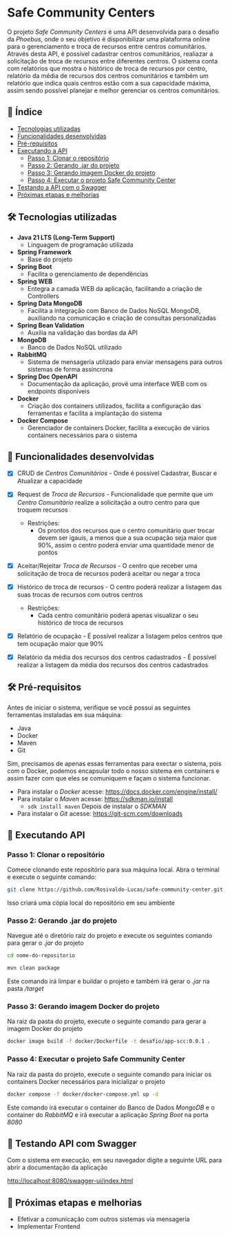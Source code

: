 # Safe Community Centers

O projeto *Safe Community Centers* é uma API desenvolvida para o desafio da *Phoebus*, onde o seu objetivo é disponibilizar
uma plataforma online para o gerenciamento e troca de recursos entre centros comunitários. Através desta API, é possível cadastrar centros comunitários,
realiazar a solicitação de troca de recursos entre diferentes centros. O sistema conta com relatórios que mostra o histórico de
troca de recursos por centro, relatório da média de recursos dos centros comunitários e também um relatório que indica quais centros estão com a sua capacidade máxima,
assim sendo possível planejar e melhor gerenciar os centros comunitários.

## 📖 Índice

- [Tecnologias utilizadas](#-tecnologias-utilizadas)
- [Funcionalidades desenvolvidas](#-funcionalidades-desenvolvidas)
- [Pré-requisitos](#-pré-requisitos)
- [Executando a API](#-executando-a-api)
    - [Passo 1: Clonar o repositório](#passo-1-clonar-o-repositório)
    - [Passo 2: Gerando .jar do projeto](#passo-2-gerando-jar-do-projeto)
    - [Passo 3: Gerando imagem Docker do projeto](#passo-3-gerando-imagem-docker-do-projeto)
    - [Passo 4: Executar o projeto Safe Community Center](#passo-4-executar-o-projeto-safe-community-center)
- [Testando a API com o Swagger](#-testando-api-com-swagger)
- [Próximas etapas e melhorias](#-próximas-etapas-e-melhorias)

## 🛠️ Tecnologias utilizadas

- **Java 21 LTS (Long-Term Support)**
    - Linguagem de programação utilizada
- **Spring Framework**
    - Base do projeto
- **Spring Boot**
    - Facilita o gerenciamento de dependências
- **Spring WEB**
    - Entegra a camada WEB da aplicação, facilitando a criação de Controllers
- **Spring Data MongoDB**
    - Facilita a integração com Banco de Dados NoSQL MongoDB, auxiliando na comunicação e criação de consultas personalizadas
- **Spring Bean Validation**
    - Auxilia na validação das bordas da API
- **MongoDB**
    - Banco de Dados NoSQL utilizado
- **RabbitMQ**
    - Sistema de mensageria utilizado para enviar mensagens para outros sistemas de forma assincrona
- **Spring Doc OpenAPI**
    - Documentação da aplicação, provê uma interface WEB com os endpoints disponíveis
- **Docker**
    - Criação dos containers utilizados, facilita a configuração das ferramentas e facilita a implantação do sistema
- **Docker Compose**
    - Gerenciador de containers Docker, facilita a execução de vários containers necessários para o sistema

## 🚀 Funcionalidades desenvolvidas

- [x] CRUD de *Centros Comunitários* - Onde é possível Cadastrar, Buscar e Atualizar a capacidade
- [x] Request de *Troca de Recursos* - Funcionalidade que permite que um *Centro Comunitário* realize a solicitação a outro centro para que troquem recursos
    - Restrições:
        - Os prontos dos recursos que o centro comunitário quer trocar devem ser igauis, a menos que a sua ocupação seja maior que 90%, assim o centro poderá enviar uma quantidade menor de pontos
- [x] Aceitar/Rejeitar *Troca de Recursos* - O centro que receber uma solicitação de troca de recursos poderá aceitar ou negar a troca
- [x] Histórico de troca de recursos - O centro poderá realizar a listagem das suas trocas de recursos com outros centros
    - Restrições:
        - Cada centro comunitário poderá apenas visualizar o seu histórico de troca de recursos
- [x] Relatório de ocupação  - É possível realizar a listagem pelos centros que tem ocupação maior que 90%
- [x] Relatório da média dos recursos dos centros cadastrados - É possível realizar a listagem da média dos recursos dos centros cadastrados


## 🛠️ Pré-requisitos

Antes de iniciar o sistema, verifique se você possui as seguintes ferramentas instaladas em sua máquina:

- Java
- Docker
- Maven
- Git

Sim, precisamos de apenas essas ferramentas para exectar o sistema, pois com o Docker, podemos encapsular todo o nosso sistema
em containers e assim fazer com que eles se comuniquem e façam o sistema funcionar.

- Para instalar o *Docker* acesse: https://docs.docker.com/engine/install/
- Para instalar o *Maven* acesse: https://sdkman.io/install
    - ```sdk install maven``` Depois de instalar o *SDKMAN*
- Para instalar o *Git* acesse: https://git-scm.com/downloads

## 🚀 Executando API

### Passo 1: Clonar o repositório

Comece clonando este repositório para sua máquina local. Abra o terminal e execute o seguinte comando:

```bash
git clone https://github.com/Rosivaldo-Lucas/safe-community-center.git
```

Isso criará uma cópia local do repositório em seu ambiente

### Passo 2: Gerando .jar do projeto

Navegue até o diretório raiz do projeto e execute os seguintes comando para gerar o *.jar* do projeto

```bash
cd nome-do-repositorio
```

```bash
mvn clean package
```

Este comando irá limpar e buildar o projeto e também irá gerar o *.jar* na pasta */target*

### Passo 3: Gerando imagem Docker do projeto

Na raiz da pasta do projeto, execute o seguinte comando para gerar a imagem Docker do projeto

```bash
docker image build -f docker/Dockerfile -t desafio/app-scc:0.0.1 .
```

### Passo 4: Executar o projeto Safe Community Center

Na raiz da pasta do projeto, execute o seguinte comando para iniciar os containers Docker necessários para inicializar o projeto

```bash
docker compose -f docker/docker-compose.yml up -d
```

Este comando irá executar o container do Banco de Dados *MongoDB* e o container do *RabbitMQ*
e irá executar a aplicação *Spring Boot* na porta *8080*

## 📝 Testando API com Swagger

Com o sistema em execução, em seu navegador digite a seguinte URL para abrir a documentação da aplicação

[http://localhost:8080/swagger-ui/index.html](http://localhost:8080/swagger-ui/index.html)

## 🚀 Próximas etapas e melhorias

- Efetivar a comunicação com outros sistemas via mensageria
- Implementar Frontend
